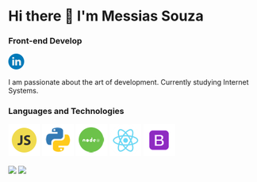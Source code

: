 # Hi there 👋 I'm Messias Souza
### Front-end Develop

<a href='https://www.linkedin.com/in/26messias26'>
<img width='32px' alt='linkedin' src='https://github.com/26messias26/26messias26/blob/main/icon/linkedin.png'>
</a>

I am passionate about the art of development. Currently studying Internet Systems.

### Languages and Technologies

<div>
  <img width='64px' alt='JavaScript' src='https://github.com/26messias26/26messias26/blob/main/icon/js.png'>
  <img width='64px' alt='JavaScript' src='https://github.com/26messias26/26messias26/blob/main/icon/python.png'>
  <img width='64px' alt='Node' src='https://github.com/26messias26/26messias26/blob/main/icon/node.png'>
  <img width='64px' alt='React' src='https://github.com/26messias26/26messias26/blob/main/icon/react.png'>
  <img width='64px' alt='Bootstrap' src='https://github.com/26messias26/26messias26/blob/main/icon/Bootstrap.png'>
</div>

<br>

<div>
  <img height="180em" src="https://github-readme-stats.vercel.app/api?username=26messias26&count_private=false&show_icons=true&theme=algolia&&include_all_commits=true"/>

  <img height="180em" src="https://github-readme-stats-eight-theta.vercel.app/api/top-langs/?username=26messias26&layout=compact&langs_count=8&theme=tokyonight&card_width=250"/>
</div>
